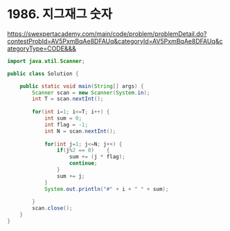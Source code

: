 # 1986. 지그재그 숫자  
https://swexpertacademy.com/main/code/problem/problemDetail.do?contestProbId=AV5PxmBqAe8DFAUq&categoryId=AV5PxmBqAe8DFAUq&categoryType=CODE&&&

```java
import java.util.Scanner;

public class Solution {

	public static void main(String[] args) {
		Scanner scan = new Scanner(System.in);
		int T = scan.nextInt();
		
		for(int i=1; i<=T; i++) {
			int sum = 0;
			int flag = -1;
			int N = scan.nextInt();
			
			for(int j=1; j<=N; j++) {
				if(j%2 == 0)	{
					sum += (j * flag);	
					continue;
				}
				sum += j;
			}
			System.out.println("#" + i + " " + sum);
			
		}
		scan.close();
	}
}

```
